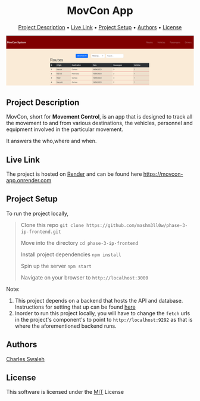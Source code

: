 <div align="center">
    <br />
    <h1 style="font-weight: bold">MovCon App</h1>
</div>

<p align="center">
  <a href="#description">Project Description</a> •
  <a href="#live-link">Live Link</a> •
  <a href="#setup">Project Setup</a> •
  <a href="#authors">Authors</a> •
  <a href="#license">License</a>
</p>

![ScreenShot](./public/screenshot.png)

## Project Description
MovCon, short for **Movement Control**, is an app that is designed to track all the movement to and from various destinations, the vehicles, personnel and equipment involved in the particular movement.

It answers the who,where and when.

## Live Link
The project is hosted on [Render](render.com) and can be found here https://movcon-app.onrender.com


## Project Setup
To run the project locally,

> Clone this repo `git clone https://github.com/mashm3ll0w/phase-3-ip-frontend.git`
>
> Move into the directory `cd phase-3-ip-frontend`
>
> Install project dependencies `npm install`
>
>Spin up the server `npm start`
>
> Navigate on your browser to `http://localhost:3000`
>

Note:
1. This project depends on a backend that hosts the API and database.
Instructions for setting that up can be found [here](https://github.com/mashm3ll0w/phase-3-ip-backend)
2. Inorder to run this project locally, you will have to change the `fetch` urls in the project's component's to point to `http://localhost:9292` as that is where the aforementioned backend runs.


## Authors
[Charles Swaleh](https://github.com/mashm3ll0w)


## License

This software is licensed under the [MIT](https://github.com/mashm3ll0w/phase-3-ip-frontend/blob/master/LICENSE.md) License
